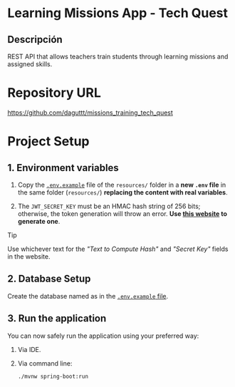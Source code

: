 # Learning Missions App - Tech Quest
## Descripción

REST API that allows teachers train students through learning missions and assigned skills.

# Repository URL
https://github.com/daguttt/missions_training_tech_quest

# Project Setup

## 1. Environment variables

1. Copy the [`.env.example`](./src/main/resources/.env.example) file of the `resources/` folder in a **new `.env` file** in the same folder (`resources/`) **replacing the content with real variables**.

2. The `JWT_SECRET_KEY` must be an HMAC hash string of 256 bits; otherwise, the token generation will throw an error. **Use [this website](https://www.devglan.com/online-tools/hmac-sha256-online?ref=blog.tericcabrel.com) to generate one**.

> [!TIP]
> Use whichever text for the *"Text to Compute Hash"* and *"Secret Key"* fields in the website.

## 2. Database Setup
Create the database named as in the [`.env.example` file](./src/main/resources/.env.example).

## 3. Run the application
You can now safely run the application using your preferred way:
1. Via IDE.
2. Via command line:

    ```bash
    ./mvnw spring-boot:run
    ```
